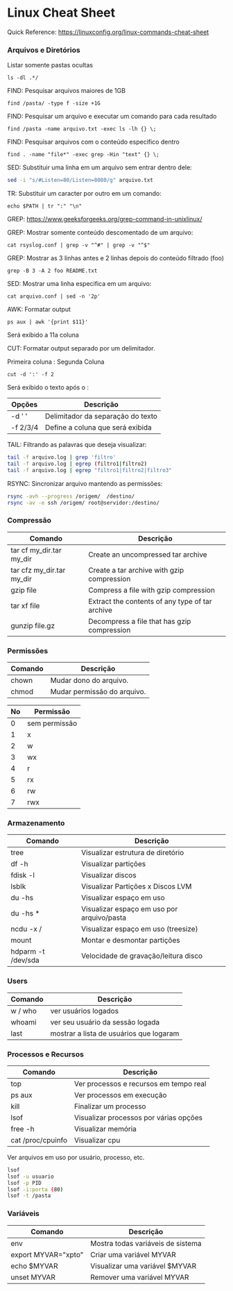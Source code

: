 # Linux Cheat Sheet

Quick Reference:
<https://linuxconfig.org/linux-commands-cheat-sheet>

### Arquivos e Diretórios
Listar somente pastas ocultas
```
ls -dl .*/ 
```
FIND: Pesquisar arquivos maiores de 1GB
```
find /pasta/ -type f -size +1G 
```

FIND: Pesquisar um arquivo e executar um comando para cada resultado 
```
find /pasta -name arquivo.txt -exec ls -lh {} \; 
```

FIND: Pesquisar arquivos com o conteúdo especifico dentro
```
find . -name "file*" -exec grep -Hin "text" {} \; 
```

SED: Substituir uma linha em um arquivo sem entrar dentro dele:
```bash
sed -i "s/#Listen=80/Listen=8080/g" arquivo.txt
```

TR: Substituir um caracter por outro em um comando:
```
echo $PATH | tr ":" "\n"
```

GREP: <https://www.geeksforgeeks.org/grep-command-in-unixlinux/>

GREP: Mostrar somente conteúdo descomentado de um arquivo:
```
cat rsyslog.conf | grep -v "^#" | grep -v "^$"
```

GREP: Mostrar as 3 linhas antes e 2 linhas depois do conteúdo filtrado (foo)
```
grep -B 3 -A 2 foo README.txt
```

SED: Mostrar uma linha especifica em um arquivo:
```
cat arquivo.conf | sed -n '2p' 
```

AWK: Formatar output 
```
ps aux | awk '{print $11}'
```
Será exibido a 11a coluna


CUT: Formatar output separado por um delimitador.

Primeira coluna : Segunda Coluna
```
cut -d ':' -f 2
```
Será exibido o texto após o :

| Opções | Descrição |
|--------|-----------|
| -d ' ' | Delimitador da separação do texto |
| -f 2/3/4 | Define a coluna que será exibida |


TAIL: Filtrando as palavras que deseja visualizar:
```bash
tail -f arquivo.log | grep 'filtro'
tail -f arquivo.log | egrep (filtro1|filtro2)
tail -f arquivo.log | egrep "filtro1|filtro2|filtro3"
```

RSYNC: Sincronizar arquivo mantendo as permissões:
```bash
rsync -avh --progress /origem/	/destino/
rsync -av -e ssh /origem/ root@servidor:/destino/
```

### Compressão
| Comando | Descrição |
|---------|-----------|
| tar cf my_dir.tar my_dir	| Create an uncompressed tar archive |
| tar cfz my_dir.tar my_dir | Create a tar archive with gzip compression |
| gzip file	| Compress a file with gzip compression |
| tar xf file |Extract the contents of any type of tar archive |
| gunzip file.gz |Decompress a file that has gzip compression |

### Permissões
| Comando | Descrição |
|---------|-----------|
| chown | Mudar dono do arquivo. |
| chmod | Mudar permissão do arquivo. |

| No | Permissão |
|----|-----------|
| 0 | sem permissão |
| 1 | x  | 
| 2 | w  |
| 3 | wx |
| 4 | r |
| 5 | rx |
| 6 | rw |
| 7 | rwx |

### Armazenamento
| Comando | Descrição |
|---------|-----------|
| tree | Visualizar estrutura de diretório |
| df -h | Visualizar partições | 
| fdisk -l | Visualizar discos |
| lsblk | Visualizar Partições x Discos LVM |
| du -hs | Visualizar espaço em uso | 
| du -hs * | Visualizar espaço em uso por arquivo/pasta |
| ncdu -x / | Visualizar espaço em uso (treesize) | 
| mount | Montar e desmontar partições | 
| hdparm -t /dev/sda | Velocidade de gravação/leitura disco |

### Users
| Comando | Descrição |
|---------|-----------|
| w / who | ver usuários logados |
| whoami | ver seu usuário da sessão logada |
| last | mostrar a lista de usuários que logaram |

### Processos e Recursos
| Comando | Descrição |
|---------|-----------|
| top | Ver processos e recursos em tempo real |
| ps aux | Ver processos em execução |
| kill | Finalizar um processo |
| lsof | Visualizar processos por várias opções | 
| free -h | Visualizar memória | 
| cat /proc/cpuinfo | Visualizar cpu |


Ver arquivos em uso por usuário, processo, etc.
```bash
lsof
lsof -u usuario
lsof -p PID
lsof -i:porta (80)
lsof -t /pasta
```

### Variáveis
| Comando | Descrição |
|---------|-----------|
| env | Mostra todas variáveis de sistema |
| export MYVAR="xpto" | Criar uma variável MYVAR |
| echo $MYVAR | Visualizar uma variável $MYVAR |
| unset MYVAR | Remover uma variável MYVAR |

